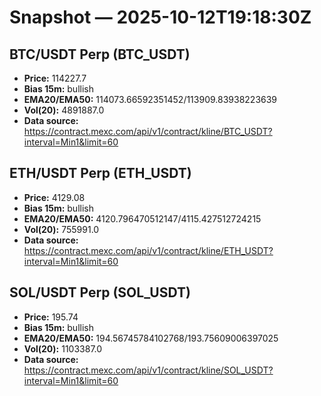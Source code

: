 # Snapshot — 2025-10-12T19:18:30Z

## BTC/USDT Perp (BTC_USDT)
- **Price:** 114227.7
- **Bias 15m:** bullish
- **EMA20/EMA50:** 114073.66592351452/113909.83938223639
- **Vol(20):** 4891887.0
- **Data source:** https://contract.mexc.com/api/v1/contract/kline/BTC_USDT?interval=Min1&limit=60

## ETH/USDT Perp (ETH_USDT)
- **Price:** 4129.08
- **Bias 15m:** bullish
- **EMA20/EMA50:** 4120.796470512147/4115.427512724215
- **Vol(20):** 755991.0
- **Data source:** https://contract.mexc.com/api/v1/contract/kline/ETH_USDT?interval=Min1&limit=60

## SOL/USDT Perp (SOL_USDT)
- **Price:** 195.74
- **Bias 15m:** bullish
- **EMA20/EMA50:** 194.56745784102768/193.75609006397025
- **Vol(20):** 1103387.0
- **Data source:** https://contract.mexc.com/api/v1/contract/kline/SOL_USDT?interval=Min1&limit=60

